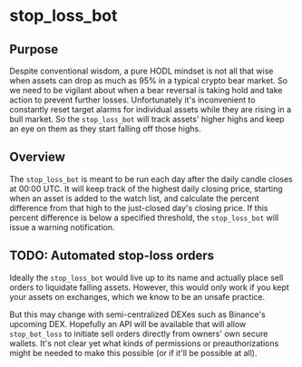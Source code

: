 # stop_loss_bot

## Purpose
Despite conventional wisdom, a pure HODL mindset is not all that wise when assets can drop as much as 95% in a typical crypto bear market. So we need to be vigilant about when a bear reversal is taking hold and take action to prevent further losses. Unfortunately it's inconvenient to constantly reset target alarms for individual assets while they are rising in a bull market. So the `stop_loss_bot` will track assets' higher highs and keep an eye on them as they start falling off those highs.

## Overview
The `stop_loss_bot` is meant to be run each day after the daily candle closes at 00:00 UTC. It will keep track of the highest daily closing price, starting when an asset is added to the watch list, and calculate the percent difference from that high to the just-closed day's closing price. If this percent difference is below a specified threshold, the `stop_loss_bot` will issue a warning notification.

## TODO: Automated stop-loss orders
Ideally the `stop_loss_bot` would live up to its name and actually place sell orders to liquidate falling assets. However, this would only work if you kept your assets on exchanges, which we know to be an unsafe practice.

But this may change with semi-centralized DEXes such as Binance's upcoming DEX. Hopefully an API will be available that will allow `stop_bot_loss` to initiate sell orders directly from owners' own secure wallets. It's not clear yet what kinds of permissions or preauthorizations might be needed to make this possible (or if it'll be possible at all).
